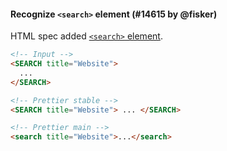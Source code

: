 #### Recognize `<search>` element (#14615 by @fisker)

HTML spec added [`<search>` element](https://html.spec.whatwg.org/multipage/grouping-content.html#the-search-element).

<!-- prettier-ignore -->
```html
<!-- Input -->
<SEARCH title="Website">
  ...
</SEARCH>

<!-- Prettier stable -->
<SEARCH title="Website"> ... </SEARCH>

<!-- Prettier main -->
<search title="Website">...</search>
```
